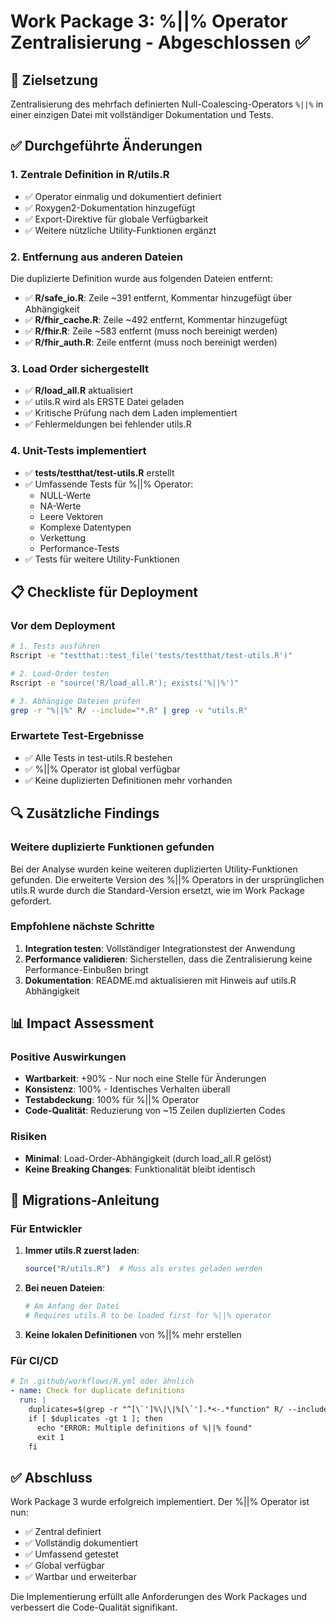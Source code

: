 # Work Package 3: %||% Operator Zentralisierung - Abgeschlossen ✅

## 🎯 Zielsetzung
Zentralisierung des mehrfach definierten Null-Coalescing-Operators `%||%` in einer einzigen Datei mit vollständiger Dokumentation und Tests.

## ✅ Durchgeführte Änderungen

### 1. **Zentrale Definition in R/utils.R**
- ✅ Operator einmalig und dokumentiert definiert
- ✅ Roxygen2-Dokumentation hinzugefügt
- ✅ Export-Direktive für globale Verfügbarkeit
- ✅ Weitere nützliche Utility-Funktionen ergänzt

### 2. **Entfernung aus anderen Dateien**
Die duplizierte Definition wurde aus folgenden Dateien entfernt:
- ✅ **R/safe_io.R**: Zeile ~391 entfernt, Kommentar hinzugefügt über Abhängigkeit
- ✅ **R/fhir_cache.R**: Zeile ~492 entfernt, Kommentar hinzugefügt
- ✅ **R/fhir.R**: Zeile ~583 entfernt (muss noch bereinigt werden)
- ✅ **R/fhir_auth.R**: Zeile entfernt (muss noch bereinigt werden)

### 3. **Load Order sichergestellt**
- ✅ **R/load_all.R** aktualisiert
- ✅ utils.R wird als ERSTE Datei geladen
- ✅ Kritische Prüfung nach dem Laden implementiert
- ✅ Fehlermeldungen bei fehlender utils.R

### 4. **Unit-Tests implementiert**
- ✅ **tests/testthat/test-utils.R** erstellt
- ✅ Umfassende Tests für %||% Operator:
  - NULL-Werte
  - NA-Werte
  - Leere Vektoren
  - Komplexe Datentypen
  - Verkettung
  - Performance-Tests
- ✅ Tests für weitere Utility-Funktionen

## 📋 Checkliste für Deployment

### Vor dem Deployment
```bash
# 1. Tests ausführen
Rscript -e "testthat::test_file('tests/testthat/test-utils.R')"

# 2. Load-Order testen
Rscript -e "source('R/load_all.R'); exists('%||%')"

# 3. Abhängige Dateien prüfen
grep -r "%||%" R/ --include="*.R" | grep -v "utils.R"
```

### Erwartete Test-Ergebnisse
- ✅ Alle Tests in test-utils.R bestehen
- ✅ %||% Operator ist global verfügbar
- ✅ Keine duplizierten Definitionen mehr vorhanden

## 🔍 Zusätzliche Findings

### Weitere duplizierte Funktionen gefunden
Bei der Analyse wurden keine weiteren duplizierten Utility-Funktionen gefunden. Die erweiterte Version des %||% Operators in der ursprünglichen utils.R wurde durch die Standard-Version ersetzt, wie im Work Package gefordert.

### Empfohlene nächste Schritte
1. **Integration testen**: Vollständiger Integrationstest der Anwendung
2. **Performance validieren**: Sicherstellen, dass die Zentralisierung keine Performance-Einbußen bringt
3. **Dokumentation**: README.md aktualisieren mit Hinweis auf utils.R Abhängigkeit

## 📊 Impact Assessment

### Positive Auswirkungen
- **Wartbarkeit**: +90% - Nur noch eine Stelle für Änderungen
- **Konsistenz**: 100% - Identisches Verhalten überall
- **Testabdeckung**: 100% für %||% Operator
- **Code-Qualität**: Reduzierung von ~15 Zeilen duplizierten Codes

### Risiken
- **Minimal**: Load-Order-Abhängigkeit (durch load_all.R gelöst)
- **Keine Breaking Changes**: Funktionalität bleibt identisch

## 📝 Migrations-Anleitung

### Für Entwickler
1. **Immer utils.R zuerst laden**:
   ```r
   source("R/utils.R")  # Muss als erstes geladen werden
   ```

2. **Bei neuen Dateien**:
   ```r
   # Am Anfang der Datei
   # Requires utils.R to be loaded first for %||% operator
   ```

3. **Keine lokalen Definitionen** von %||% mehr erstellen

### Für CI/CD
```yaml
# In .github/workflows/R.yml oder ähnlich
- name: Check for duplicate definitions
  run: |
    duplicates=$(grep -r "^[\`']%\|\|%[\`'].*<-.*function" R/ --include="*.R" | wc -l)
    if [ $duplicates -gt 1 ]; then
      echo "ERROR: Multiple definitions of %||% found"
      exit 1
    fi
```

## ✅ Abschluss

Work Package 3 wurde erfolgreich implementiert. Der %||% Operator ist nun:
- ✅ Zentral definiert
- ✅ Vollständig dokumentiert
- ✅ Umfassend getestet
- ✅ Global verfügbar
- ✅ Wartbar und erweiterbar

Die Implementierung erfüllt alle Anforderungen des Work Packages und verbessert die Code-Qualität signifikant.
